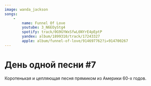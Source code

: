 ```yaml
---
image: wanda_jackson
songs:
    -
        name: Funnel Of Love
        youtube: 3_N6EOyStg4
        spotify: track/0G9GYWxSfwL6NYrE4pEptP
        yandex: album/1899310/track/17243327
        apple: album/funnel-of-love/914697762?i=914700267
---
```

# День одной песни #7

Коротенькая и цепляющая песня прямиком из Америки 60-х годов.